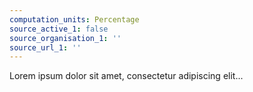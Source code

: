 ```yaml
---
computation_units: Percentage
source_active_1: false
source_organisation_1: ''
source_url_1: ''
---
```

Lorem ipsum dolor sit amet, consectetur adipiscing elit...
